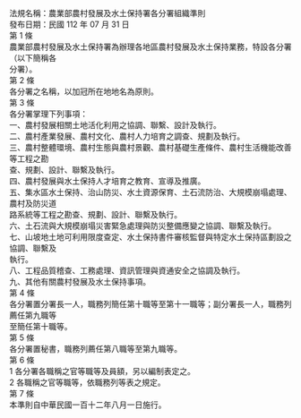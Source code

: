 法規名稱：農業部農村發展及水土保持署各分署組織準則  
發布日期：民國 112 年 07 月 31 日  
第 1 條  
農業部農村發展及水土保持署為辦理各地區農村發展及水土保持業務，特設各分署（以下簡稱各  
分署）。  
第 2 條  
各分署之名稱，以加冠所在地地名為原則。  
第 3 條  
各分署掌理下列事項：  
一、農村發展相關土地活化利用之協調、聯繫、設計及執行。  
二、農村產業發展、農村文化、農村人力培育之調查、規劃及執行。  
三、農村整體環境、農村生態與農村景觀、農村基礎生產條件、農村生活機能改善等工程之勘  
查、規劃、設計、聯繫及執行。  
四、農村發展與水土保持人才培育之教育、宣導及推廣。  
五、集水區水土保持、治山防災、水土資源保育、土石流防治、大規模崩塌處理、農村及防災道  
路系統等工程之勘查、規劃、設計、聯繫及執行。  
六、土石流與大規模崩塌災害緊急處理與防災整備應變之協調、聯繫及執行。  
七、山坡地土地可利用限度查定、水土保持書件審核監督與特定水土保持區劃設之協調、聯繫及  
執行。  
八、工程品質稽查、工務處理、資訊管理與資通安全之協調及執行。  
九、其他有關農村發展及水土保持事項。  
第 4 條  
各分署置分署長一人，職務列簡任第十職等至第十一職等；副分署長一人，職務列薦任第九職等  
至簡任第十職等。  
第 5 條  
各分署置秘書，職務列薦任第八職等至第九職等。  
第 6 條  
1 各分署各職稱之官等職等及員額，另以編制表定之。  
2 各職稱之官等職等，依職務列等表之規定。  
第 7 條  
本準則自中華民國一百十二年八月一日施行。  


